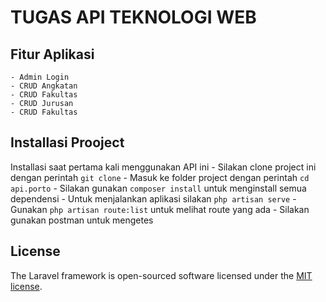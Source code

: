 # TUGAS API TEKNOLOGI WEB

## Fitur Aplikasi
    - Admin Login
    - CRUD Angkatan  
    - CRUD Fakultas  
    - CRUD Jurusan  
    - CRUD Fakultas  

## Installasi Prooject

Installasi saat pertama kali menggunakan API ini
    - Silakan clone project ini dengan perintah `git clone`
    - Masuk ke folder project dengan perintah `cd api.porto`
    - Silakan gunakan `composer install` untuk menginstall semua dependensi
    - Untuk menjalankan aplikasi silakan `php artisan serve`
    - Gunakan `php artisan route:list` untuk melihat route yang ada
    - Silakan gunakan postman untuk mengetes

## License

The Laravel framework is open-sourced software licensed under the [MIT license](https://opensource.org/licenses/MIT).

